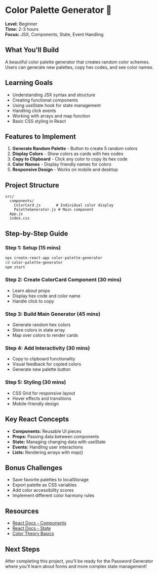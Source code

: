# Color Palette Generator 🎨

**Level:** Beginner  
**Time:** 2-3 hours  
**Focus:** JSX, Components, State, Event Handling

## What You'll Build
A beautiful color palette generator that creates random color schemes. Users can generate new palettes, copy hex codes, and see color names.

## Learning Goals
- Understanding JSX syntax and structure
- Creating functional components
- Using useState hook for state management
- Handling click events
- Working with arrays and map function
- Basic CSS styling in React

## Features to Implement
1. **Generate Random Palette** - Button to create 5 random colors
2. **Display Colors** - Show colors as cards with hex codes
3. **Copy to Clipboard** - Click any color to copy its hex code
4. **Color Names** - Display friendly names for colors
5. **Responsive Design** - Works on mobile and desktop

## Project Structure
```
src/
  components/
    ColorCard.js       # Individual color display
    PaletteGenerator.js # Main component
  App.js
  index.css
```

## Step-by-Step Guide

### Step 1: Setup (15 mins)
```bash
npx create-react-app color-palette-generator
cd color-palette-generator
npm start
```

### Step 2: Create ColorCard Component (30 mins)
- Learn about props
- Display hex code and color name
- Handle click to copy

### Step 3: Build Main Generator (45 mins)
- Generate random hex colors
- Store colors in state array
- Map over colors to render cards

### Step 4: Add Interactivity (30 mins)
- Copy to clipboard functionality
- Visual feedback for copied colors
- Generate new palette button

### Step 5: Styling (30 mins)
- CSS Grid for responsive layout
- Hover effects and transitions
- Mobile-friendly design

## Key React Concepts
- **Components:** Reusable UI pieces
- **Props:** Passing data between components
- **State:** Managing changing data with useState
- **Events:** Handling user interactions
- **Lists:** Rendering arrays with map()

## Bonus Challenges
- Save favorite palettes to localStorage
- Export palette as CSS variables
- Add color accessibility scores
- Implement different color harmony rules

## Resources
- [React Docs - Components](https://react.dev/learn/your-first-component)
- [React Docs - State](https://react.dev/learn/state-a-components-memory)
- [Color Theory Basics](https://www.canva.com/colors/color-wheel/)

## Next Steps
After completing this project, you'll be ready for the Password Generator where you'll learn about forms and more complex state management!